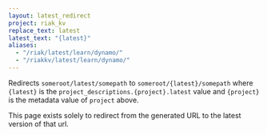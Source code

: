 ```yaml
---
layout: latest_redirect
project: riak_kv
replace_text: latest
latest_text: "{latest}"
aliases:
  - "/riak/latest/learn/dynamo/"
  - "/riakkv/latest/learn/dynamo/"
---
```


Redirects `someroot/latest/somepath` to `someroot/{latest}/somepath` 
where `{latest}` is the `project_descriptions.{project}.latest` value
and `{project}` is the metadata value of `project` above.

This page exists solely to redirect from the generated URL to the latest version of
that url.


